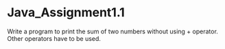 # Java_Assignment1.1
Write a program to print the sum of two numbers without using + operator. Other operators have to be used.
